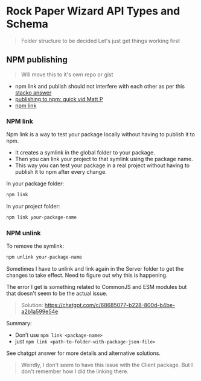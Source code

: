 # Rock Paper Wizard API Types and Schema

<!--toc-->

<!--stoptoc-->

> Folder structure to be decided
> Let's just get things working first

## NPM publishing

> Will move this to it's own repo or gist

- npm link and publish should not interfere with each other as per this [stacko answer](https://stackoverflow.com/questions/36043423/how-can-i-switch-between-a-linked-npm-dependency-in-development-and-an-install)
- [publishing to npm: quick vid Matt P](https://www.youtube.com/watch?v=eh89VE3Mk5g)
- [npm link](https://www.youtube.com/watch?v=ooWJMd_1WjU)

### NPM link

Npm link is a way to test your package locally without having to publish it to npm.

- It creates a symlink in the global folder to your package.
- Then you can link your project to that symlink using the package name.
- This way you can test your package in a real project without having to publish it to npm after every change.

In your package folder:

```bash
npm link
```

In your project folder:

```bash
npm link your-package-name
```

### NPM unlink

To remove the symlink:

```bash
npm unlink your-package-name
```

Sometimes I have to unlink and link again in the Server folder to get the changes to take effect.
Need to figure out why this is happening.

The error I get is something related to CommonJS and ESM modules but that doesn't seem to be the actual issue.

> Solution: https://chatgpt.com/c/68685077-b228-800d-b4be-a2b1a599e54e

Summary:

- Don’t use `npm link <package-name> `
- just `npm link <path-to-folder-with-package-json-file>`

See chatgpt answer for more details and alternative solutions.

> Weirdly, I don't seem to have this issue with the Client package. But I don't remember how I did the linking there.
